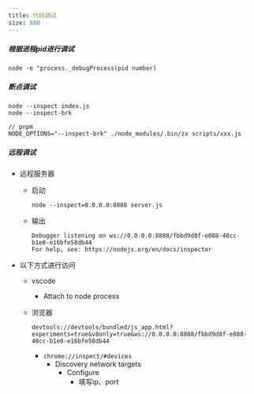 ```yaml
---
title: 代码调试
size: 880
---
```

##### 根据进程pid进行调试

```shell
node -e "process._debugProcess(pid number)
```

##### 断点调试

```shell
node --inspect index.js
node --inspect-brk

// pnpm
NODE_OPTIONS="--inspect-brk" ./node_modules/.bin/zx scripts/xxx.js
```

##### 远程调试

- 远程服务器

  - 启动

    ```
    node --inspect=0.0.0.0:8888 server.js
    ```

  - 输出

    ```
    Debugger listening on ws://0.0.0.0:8888/fbbd9d8f-e088-48cc-b1e0-e16bfe58db44
    For help, see: https://nodejs.org/en/docs/inspector
    ```

- 以下方式进行访问

  - vscode

    - Attach to node process
  
  - 浏览器

    ```
    devtools://devtools/bundled/js_app.html?experiments=true&v8only=true&ws://0.0.0.0:8888/fbbd9d8f-e088-48cc-b1e0-e16bfe58db44
    ```
  
    - `chrome://inspect/#devices`
      - Discovery network targets
        - Configure
          - 填写ip、port
  
  
  
